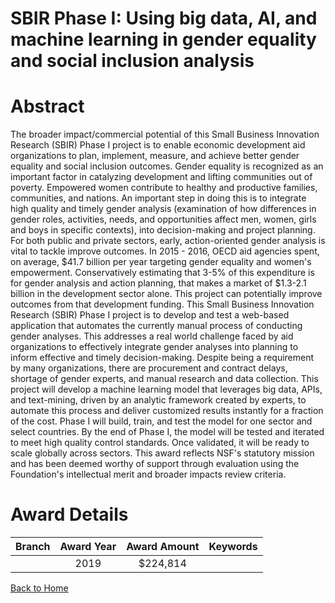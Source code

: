 
SBIR Phase I: Using big data, AI, and machine learning in gender equality and social inclusion analysis
=======================================================================================================

# Abstract


The broader impact/commercial potential of this Small Business Innovation Research (SBIR) Phase I project is to enable economic development aid organizations to plan, implement, measure, and achieve better gender equality and social inclusion outcomes. Gender equality is recognized as an important factor in catalyzing development and lifting communities out of poverty. Empowered women contribute to healthy and productive families, communities, and nations. An important step in doing this is to integrate high quality and timely gender analysis (examination of how differences in gender roles, activities, needs, and opportunities affect men, women, girls and boys in specific contexts), into decision-making and project planning. For both public and private sectors, early, action-oriented gender analysis is vital to tackle improve outcomes. In 2015 - 2016, OECD aid agencies spent, on average, $41.7 billion per year targeting gender equality and women's empowerment. Conservatively estimating that 3-5% of this expenditure is for gender analysis and action planning, that makes a market of $1.3-2.1 billion in the development sector alone. This project can potentially improve outcomes from that development funding. This Small Business Innovation Research (SBIR) Phase I project is to develop and test a web-based application that automates the currently manual process of conducting gender analyses. This addresses a real world challenge faced by aid organizations to effectively integrate gender analyses into planning to inform effective and timely decision-making. Despite being a requirement by many organizations, there are procurement and contract delays, shortage of gender experts, and manual research and data collection. This project will develop a machine learning model that leverages big data, APIs, and text-mining, driven by an analytic framework created by experts, to automate this process and deliver customized results instantly for a fraction of the cost. Phase I will build, train, and test the model for one sector and select countries. By the end of Phase I, the model will be tested and iterated to meet high quality control standards. Once validated, it will be ready to scale globally across sectors. This award reflects NSF's statutory mission and has been deemed worthy of support through evaluation using the Foundation's intellectual merit and broader impacts review criteria.  

# Award Details

|Branch|Award Year|Award Amount|Keywords|
| :---: | :---: | :---: | :---: |
||2019|$224,814||
  
  


[Back to Home](https://github.com/chrischow/dod_sbir_awards#438)
